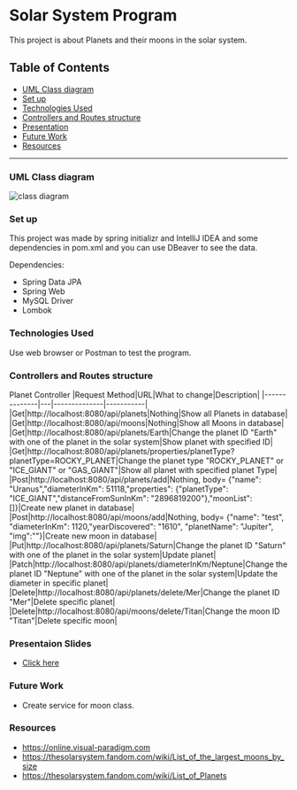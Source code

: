 # Solar System Program
This project is about Planets and their moons in the solar system.
## Table of Contents
- [UML Class diagram](https://github.com/Rojaon//solar-system-backend#uml-class-diagram)
- [Set up](https://github.com/Rojaon//solar-system-backend#set-up)
- [Technologies Used](https://github.com/Rojaon//solar-system-backend#technologies-used)
- [Controllers and Routes structure](https://github.com/Rojaon//solar-system-backend#controllers-and-routes-structure)
- [Presentation](https://github.com/Rojaon//solar-system-backend#presentaion-slides)
- [Future Work](https://github.com/Rojaon//solar-system-backend#future-work)
- [Resources](https://github.com/Rojaon//solar-system-backend#resources)
------------------------------------------------------------------------------------------
### UML Class diagram
![class diagram](https://github.com/Rojaon/solar-system-backend/assets/109796364/f281b167-bb20-4e75-bddb-77827775e54b)

### Set up
This project was made by spring initializr and IntelliJ IDEA and some dependencies in pom.xml and you can use DBeaver to see the data.


Dependencies:
- Spring Data JPA
- Spring Web
- MySQL Driver
- Lombok

### Technologies Used
Use web browser or Postman to test the program.

### Controllers and Routes structure
Planet Controller
|Request Method|URL|What to change|Description|
|--------------|---|--------------|-----------|
|Get|http://localhost:8080/api/planets|Nothing|Show all Planets in database|
|Get|http://localhost:8080/api/moons|Nothing|Show all Moons in database|
|Get|http://localhost:8080/api/planets/Earth|Change the planet ID "Earth" with one of the planet in the solar system|Show planet with specified ID|
|Get|http://localhost:8080/api/planets/properties/planetType?planetType=ROCKY_PLANET|Change the planet type "ROCKY_PLANET" or "ICE_GIANT" or "GAS_GIANT"|Show all planet with specified planet Type|
|Post|http://localhost:8080/api/planets/add|Nothing, body= {"name": "Uranus","diameterInKm": 51118,"properties": {"planetType": "ICE_GIANT","distanceFromSunInKm": "2896819200"},"moonList": []}|Create new planet in database|
|Post|http://localhost:8080/api/moons/add|Nothing, body= {"name": "test", "diameterInKm": 1120,"yearDiscovered": "1610", "planetName": "Jupiter", "img":""}|Create new moon in database|
|Put|http://localhost:8080/api/planets/Saturn|Change the planet ID "Saturn" with one of the planet in the solar system|Update planet|
|Patch|http://localhost:8080/api/planets/diameterInKm/Neptune|Change the planet ID "Neptune" with one of the planet in the solar system|Update the diameter in specific planet|
|Delete|http://localhost:8080/api/planets/delete/Mer|Change the planet ID "Mer"|Delete specific planet|
|Delete|http://localhost:8080/api/moons/delete/Titan|Change the moon ID "Titan"|Delete specific moon|


### Presentaion Slides
- [Click here](https://docs.google.com/presentation/d/1YerpXT6NnCtCX9cm0SiCQMBrdWn_BVi80xo_LIMrUyI/edit?usp=sharing)
### Future Work
- Create service for moon class.
### Resources
- https://online.visual-paradigm.com
- https://thesolarsystem.fandom.com/wiki/List_of_the_largest_moons_by_size
- https://thesolarsystem.fandom.com/wiki/List_of_Planets
